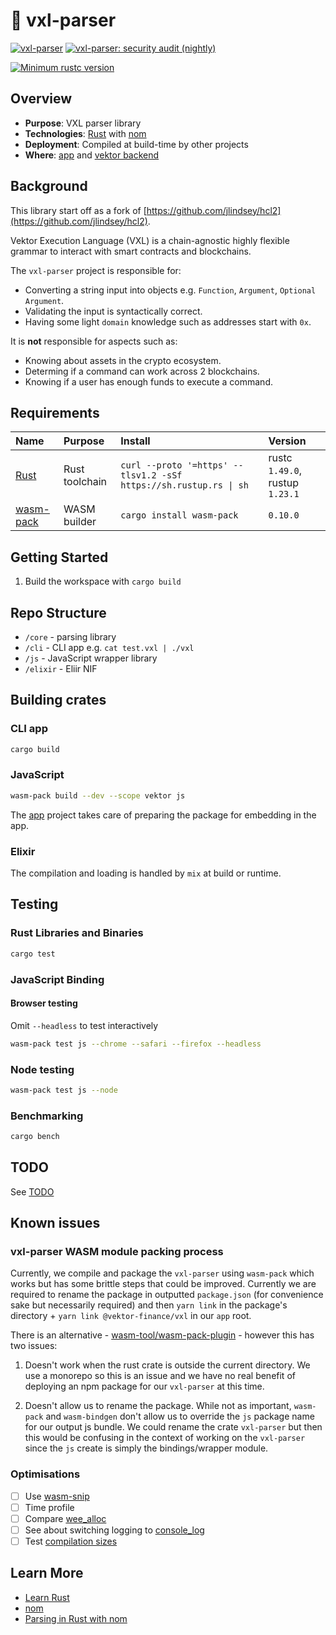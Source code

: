 # 🦔 vxl-parser

[![vxl-parser](https://github.com/vektor-finance/vektor/actions/workflows/vxl-parser.yml/badge.svg)](https://github.com/vektor-finance/vektor/actions/workflows/vxl-parser.yml)
[![vxl-parser: security audit (nightly)](https://github.com/vektor-finance/vektor/actions/workflows/vxl-parser-security-audit-nightly.yml/badge.svg)](https://github.com/vektor-finance/vektor/actions/workflows/vxl-parser-security-audit-nightly.yml)

[![Minimum rustc version](https://img.shields.io/badge/rustc-1.49.0+-lightgray.svg)](#rust-version-requirements)

## Overview

- **Purpose**: VXL parser library
- **Technologies**: [Rust](https://www.rust-lang.org/) with [nom](https://github.com/Geal/nom)
- **Deployment**: Compiled at build-time by other projects
- **Where**: [app](/app/package.json) and [vektor backend](/backend/mix.exs)

## Background

This library start off as a fork of [https://github.com/jlindsey/hcl2](https://github.com/jlindsey/hcl2).

Vektor Execution Language (VXL) is a chain-agnostic highly flexible grammar to interact with smart contracts and blockchains.

The `vxl-parser` project is responsible for:

- Converting a string input into objects e.g. `Function`, `Argument`, `Optional Argument`.
- Validating the input is syntactically correct.
- Having some light `domain` knowledge such as addresses start with `0x`.

It is **not** responsible for aspects such as:

- Knowing about assets in the crypto ecosystem.
- Determing if a command can work across 2 blockchains.
- Knowing if a user has enough funds to execute a command.

## Requirements

| Name                                               | Purpose        | Install                                                           | Version                         |
| :------------------------------------------------- | :------------- | :---------------------------------------------------------------- | :------------------------------ |
| [Rust](https://www.rust-lang.org/tools/install)    | Rust toolchain | `curl --proto '=https' --tlsv1.2 -sSf https://sh.rustup.rs \| sh` | rustc `1.49.0`, rustup `1.23.1` |
| [wasm-pack](https://github.com/rustwasm/wasm-pack) | WASM builder   | `cargo install wasm-pack`                                         | `0.10.0`                        |

## Getting Started

1. Build the workspace with `cargo build`

## Repo Structure

- `/core` - parsing library
- `/cli` - CLI app e.g. `cat test.vxl | ./vxl`
- `/js` - JavaScript wrapper library
- `/elixir` - Eliir NIF

## Building crates

### CLI app

```bash
cargo build
```

### JavaScript

```bash
wasm-pack build --dev --scope vektor js
```

The [app](/app) project takes care of preparing the package for embedding in the app.

### Elixir

The compilation and loading is handled by `mix` at build or runtime.

## Testing

### Rust Libraries and Binaries

```bash
cargo test
```

### JavaScript Binding

#### Browser testing

Omit `--headless` to test interactively

```bash
wasm-pack test js --chrome --safari --firefox --headless
```

### Node testing

```bash
wasm-pack test js --node
```

### Benchmarking

```bash
cargo bench
```

## TODO

See [TODO](TODO.md)

## Known issues

### vxl-parser WASM module packing process

Currently, we compile and package the `vxl-parser` using `wasm-pack` which works but has some brittle steps that could be improved. Currently we are required to rename the package in outputted `package.json` (for convenience sake but necessarily required) and then `yarn link` in the package's directory + `yarn link @vektor-finance/vxl` in our `app` root.

There is an alternative - [wasm-tool/wasm-pack-plugin](https://github.com/wasm-tool/wasm-pack-plugin) - however this has two issues:

1. Doesn't work when the rust crate is outside the current directory. We use a monorepo so this is an issue and we have no real benefit of deploying an npm package for our `vxl-parser` at this time.

2. Doesn't allow us to rename the package. While not as important, `wasm-pack` and `wasm-bindgen` don't allow us to override the `js` package name for our output js bundle. We could rename the crate `vxl-parser` but then this would be confusing in the context of working on the `vxl-parser` since the `js` create is simply the bindings/wrapper module.

### Optimisations

- [ ] Use [wasm-snip](https://rustwasm.github.io/book/reference/code-size.html#use-the-wasm-snip-tool)
- [ ] Time profile
- [ ] Compare [wee_alloc](https://github.com/rustwasm/wee_alloc)
- [ ] See about switching logging to [console_log](https://github.com/iamcodemaker/console_log)
- [ ] Test [compilation sizes](https://rustwasm.github.io/book/reference/code-size.html#optimizing-builds-for-code-size)

## Learn More

- [Learn Rust](https://www.rust-lang.org/learn)
- [nom](https://github.com/Geal/nom)
- [Parsing in Rust with nom](https://blog.logrocket.com/parsing-in-rust-with-nom/)
